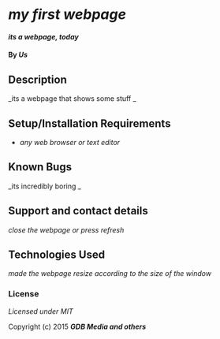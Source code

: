 # _my first webpage_

#### _its a webpage, today_

#### By _**Us**_

## Description

_its a webpage that shows some stuff _

## Setup/Installation Requirements

* _any web browser or text editor_

## Known Bugs

_its incredibly boring _

## Support and contact details

_close the webpage or press refresh_

## Technologies Used

_made the webpage resize according to the size of the window_

### License

*Licensed under MIT*

Copyright (c) 2015 **_GDB Media and others_**
